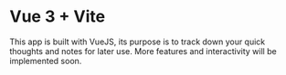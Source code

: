 # Vue 3 + Vite

This app is built with VueJS, its purpose is to track down your quick thoughts and notes for later use. More features and interactivity will be implemented soon.
